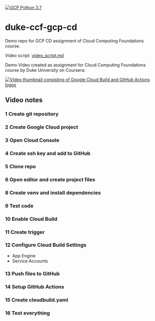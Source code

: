 [![GCP Python 3.7](https://github.com/brunomariz/duke-ccf-gcp-cd/actions/workflows/main.yml/badge.svg)](https://github.com/brunomariz/duke-ccf-gcp-cd/actions/workflows/main.yml)

# duke-ccf-gcp-cd

Demo repo for GCP CD assignment of Cloud Computing Foundations course.

Video script: [video_script.md](video_script.md)

Demo Video created as assignment for Cloud Computing Foundations course by Duke University on Coursera:

[![Video thumbnail consisting of Google Cloud Build and GitHub Actions logos](https://img.youtube.com/vi/GznERAg7AsY/0.jpg)](https://www.youtube.com/watch?v=GznERAg7AsY)


## Video notes

### 1 Create git repository
### 2 Create Google Cloud project
### 3 Open Cloud Console
### 4 Create ssh key and add to GitHub
### 5 Clone repo
### 6 Open editor and create project files
### 8 Create venv and install dependencies
### 9 Test code
### 10 Enable Cloud Build
### 11 Create trigger
### 12 Configure Cloud Build Settings

+ App Engine
+ Service Accounts
  
### 13 Push files to GitHub
### 14 Setup GitHub Actions
### 15 Create cloudbuild.yaml
### 16 Test everything
